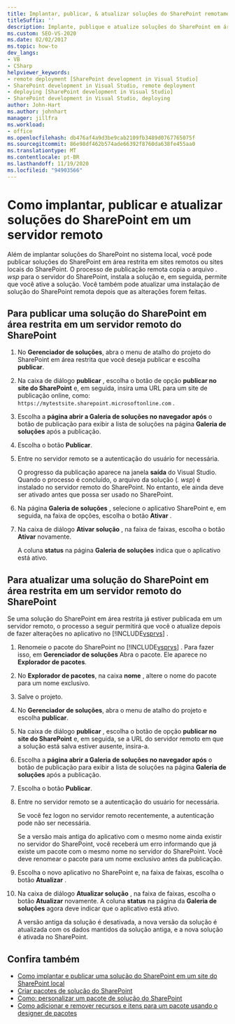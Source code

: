 ```yaml
---
title: Implantar, publicar, & atualizar soluções do SharePoint remotamente
titleSuffix: ''
description: Implante, publique e atualize soluções do SharePoint em área restrita em um site remoto ou em um site do SharePoint local.
ms.custom: SEO-VS-2020
ms.date: 02/02/2017
ms.topic: how-to
dev_langs:
- VB
- CSharp
helpviewer_keywords:
- remote deployment [SharePoint development in Visual Studio]
- SharePoint development in Visual Studio, remote deployment
- deploying [SharePoint development in Visual Studio]
- SharePoint development in Visual Studio, deploying
author: John-Hart
ms.author: johnhart
manager: jillfra
ms.workload:
- office
ms.openlocfilehash: db476af4a9d3be9cab2109fb3489d0767765075f
ms.sourcegitcommit: 86e98df462b574ade66392f8760da638fe455aa0
ms.translationtype: MT
ms.contentlocale: pt-BR
ms.lasthandoff: 11/19/2020
ms.locfileid: "94903566"
---
```

# <a name="how-to-deploy-publish-and-upgrade-sharepoint-solutions-on-a-remote-server"></a>Como implantar, publicar e atualizar soluções do SharePoint em um servidor remoto
  Além de implantar soluções do SharePoint no sistema local, você pode publicar soluções do SharePoint em área restrita em sites remotos ou sites locais do SharePoint. O processo de publicação remota copia o arquivo *. wsp* para o servidor do SharePoint, instala a solução e, em seguida, permite que você ative a solução. Você também pode atualizar uma instalação de solução do SharePoint remota depois que as alterações forem feitas.

## <a name="to-publish-a-sandboxed-sharepoint-solution-to-a-remote-sharepoint-server"></a>Para publicar uma solução do SharePoint em área restrita em um servidor remoto do SharePoint

1. No **Gerenciador de soluções**, abra o menu de atalho do projeto do SharePoint em área restrita que você deseja publicar e escolha **publicar**.

2. Na caixa de diálogo **publicar** , escolha o botão de opção **publicar no site do SharePoint** e, em seguida, insira uma URL para um site de publicação online, como: `https://mytestsite.sharepoint.microsoftonline.com` .

3. Escolha a **página abrir a Galeria de soluções no navegador após** o botão de publicação para exibir a lista de soluções na página **Galeria de soluções** após a publicação.

4. Escolha o botão **Publicar**.

5. Entre no servidor remoto se a autenticação do usuário for necessária.

     O progresso da publicação aparece na janela **saída** do Visual Studio. Quando o processo é concluído, o arquivo da solução (*. wsp*) é instalado no servidor remoto do SharePoint. No entanto, ele ainda deve ser ativado antes que possa ser usado no SharePoint.

6. Na página **Galeria de soluções** , selecione o aplicativo SharePoint e, em seguida, na faixa de opções, escolha o botão **Ativar** .

7. Na caixa de diálogo **Ativar solução** , na faixa de faixas, escolha o botão **Ativar** novamente.

     A coluna **status** na página **Galeria de soluções** indica que o aplicativo está ativo.

## <a name="to-upgrade-a-sandboxed-sharepoint-solution-on-a-remote-sharepoint-server"></a>Para atualizar uma solução do SharePoint em área restrita em um servidor remoto do SharePoint
 Se uma solução do SharePoint em área restrita já estiver publicada em um servidor remoto, o processo a seguir permitirá que você o atualize depois de fazer alterações no aplicativo no [!INCLUDE[vsprvs](../sharepoint/includes/vsprvs-md.md)] .

1. Renomeie o pacote do SharePoint no [!INCLUDE[vsprvs](../sharepoint/includes/vsprvs-md.md)] . Para fazer isso, em **Gerenciador de soluções** Abra o pacote. Ele aparece no **Explorador de pacotes**.

2. No **Explorador de pacotes**, na caixa **nome** , altere o nome do pacote para um nome exclusivo.

3. Salve o projeto.

4. No **Gerenciador de soluções**, abra o menu de atalho do projeto e escolha **publicar**.

5. Na caixa de diálogo **publicar** , escolha o botão de opção **publicar no site do SharePoint** e, em seguida, se a URL do servidor remoto em que a solução está salva estiver ausente, insira-a.

6. Escolha a **página abrir a Galeria de soluções no navegador após** o botão de publicação para exibir a lista de soluções na página **Galeria de soluções** após a publicação.

7. Escolha o botão **Publicar**.

8. Entre no servidor remoto se a autenticação do usuário for necessária.

     Se você fez logon no servidor remoto recentemente, a autenticação pode não ser necessária.

     Se a versão mais antiga do aplicativo com o mesmo nome ainda existir no servidor do SharePoint, você receberá um erro informando que já existe um pacote com o mesmo nome no servidor do SharePoint. Você deve renomear o pacote para um nome exclusivo antes da publicação.

9. Escolha o novo aplicativo no SharePoint e, na faixa de faixas, escolha o botão **Atualizar** .

10. Na caixa de diálogo **Atualizar solução** , na faixa de faixas, escolha o botão **Atualizar** novamente. A coluna **status** na página da **Galeria de soluções** agora deve indicar que o aplicativo está ativo.

     A versão antiga da solução é desativada, a nova versão da solução é atualizada com os dados mantidos da solução antiga, e a nova solução é ativada no SharePoint.

## <a name="see-also"></a>Confira também
- [Como implantar e publicar uma solução do SharePoint em um site do SharePoint local](../sharepoint/how-to-deploy-and-publish-a-sharepoint-solution-to-a-local-sharepoint-site.md)
- [Criar pacotes de solução do SharePoint](../sharepoint/creating-sharepoint-solution-packages.md)
- [Como: personalizar um pacote de solução do SharePoint](../sharepoint/how-to-customize-a-sharepoint-solution-package.md)
- [Como adicionar e remover recursos e itens para um pacote usando o designer de pacotes](../sharepoint/how-to-add-and-remove-features-and-items-to-a-package-by-using-the-package-designer.md)
